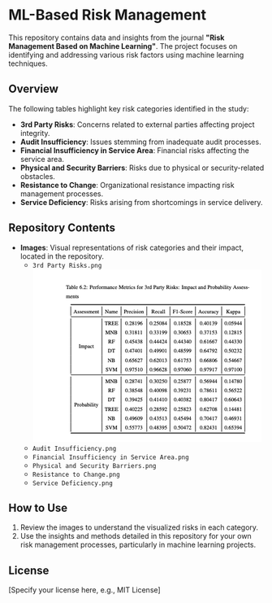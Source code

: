 
# ML-Based Risk Management

This repository contains data and insights from the journal **"Risk Management Based on Machine Learning"**. The project focuses on identifying and addressing various risk factors using machine learning techniques.

## Overview

The following tables highlight key risk categories identified in the study:

- **3rd Party Risks**: Concerns related to external parties affecting project integrity.
- **Audit Insufficiency**: Issues stemming from inadequate audit processes.
- **Financial Insufficiency in Service Area**: Financial risks affecting the service area.
- **Physical and Security Barriers**: Risks due to physical or security-related obstacles.
- **Resistance to Change**: Organizational resistance impacting risk management processes.
- **Service Deficiency**: Risks arising from shortcomings in service delivery.

## Repository Contents

- **Images**: Visual representations of risk categories and their impact, located in the repository.
  - `3rd Party Risks.png`
    ![alt text](https://github.com/cihadtekinbas/ML-Based-Risk-Management/blob/main/3rd%20Party%20Risks.png)
  - `Audit Insufficiency.png`
  - `Financial Insufficiency in Service Area.png`
  - `Physical and Security Barriers.png`
  - `Resistance to Change.png`
  - `Service Deficiency.png`

## How to Use

1. Review the images to understand the visualized risks in each category.
2. Use the insights and methods detailed in this repository for your own risk management processes, particularly in machine learning projects.

## License

[Specify your license here, e.g., MIT License]

